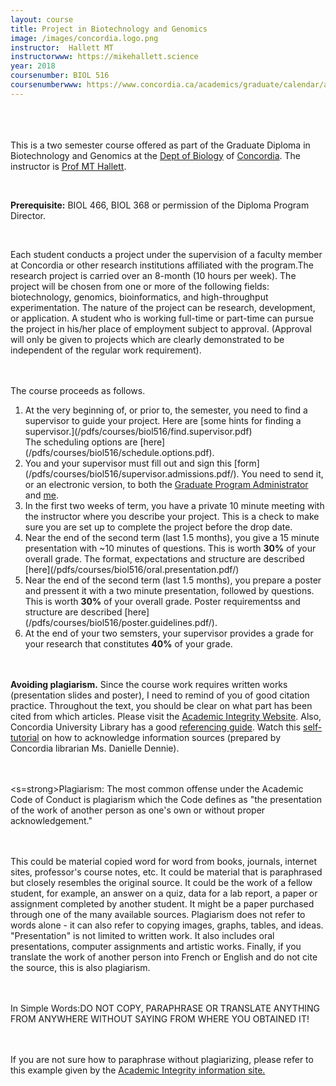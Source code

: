 ```yaml
---
layout: course
title: Project in Biotechnology and Genomics
image: /images/concordia.logo.png
instructor:  Hallett MT
instructorwww: https://mikehallett.science
year: 2018
coursenumber: BIOL 516
coursenumberwww: https://www.concordia.ca/academics/graduate/calendar/archives/winter-2017/fasc/biol.html
---
```


<br><br><br>
This is a two semester course offered as part of the Graduate Diploma in Biotechnology and Genomics  at the [Dept of Biology](https://www.concordia.ca/artsci/biology.html) of [Concordia](https://www.concordia.ca). The instructor is [Prof MT Hallett](https://mikehallett.science).

<br>

<strong>Prerequisite:</strong> BIOL	466,	BIOL	368	or	permission	of	the	Diploma	Program	Director.	

<br>

Each	student	conducts	a	project	under	the	supervision	of	a	faculty	member	at	Concordia	 or	other	research	institutions	affiliated	with	the	program.The	research	project	is	carried over	an	8-month	(10	hours	per	week).	The	project	 will	be	chosen	from	one	or	more	of	the	following	fields:	biotechnology,	genomics, bioinformatics,	and	 high-throughput	experimentation.	The	nature	of	the	project	can	be	research,	development,	or	 application.	A	student	who	is	working	full-time	or	part-time	can	pursue	the	project	in	his/her	place	of	 employment	subject	to	approval.	(Approval	will	only	be	given	to	projects	which	are	clearly	 demonstrated	to	be	independent	of	the	regular	work	requirement).	

<br><br>
The course proceeds as follows.
<br>


<ol> 
<li>At the very beginning of, or prior to, the semester, you need to find a supervisor to guide your project. Here are [some hints for finding a supervisor.](/pdfs/courses/biol516/find.supervisor.pdf)</li> The scheduling options are [here](/pdfs/courses/biol516/schedule.options.pdf).

<li>You and your supervisor must fill out and sign this [form](/pdfs/courses/biol516/supervisor.admissions.pdf/). You need to send it, or an electronic version, to both the <a href="mailto:biograd.fas@concordia.ca">Graduate Program Administrator</a> and <a href="mailto:michael.hallett@concordia.ca">me</a>.</li>

<li> In the first two weeks of term, you have a private 10 minute meeting with the instructor where you describe your project. This is a check to make sure you are set up to complete the project before the drop date. </li>

<li> Near the end of the second term (last 1.5 months), you give a 15 minute presentation with ~10 minutes of questions. This is worth <strong>30%</strong> of your overall grade. The format, expectations and structure are described [here](/pdfs/courses/biol516/oral.presentation.pdf/)</li>

<li> Near the end of the second term (last 1.5 months), you prepare a poster and pressent it with a two minute presentation, followed by questions. This is worth <strong>30%</strong> of your overall grade. Poster requirementss and structure are described [here](/pdfs/courses/biol516/poster.guidelines.pdf/).</li>

<li> At the end of your two semsters, your supervisor provides a grade for your research that constitutes <strong>40%</strong> of your grade.</li>

</ol>

<br><br>
<strong>Avoiding	plagiarism.</strong> Since	the	course	work	requires	written	works	(presentation	slides and poster),	I	need	to	remind	of	you	of	good	citation	practice.	Throughout	the	text,	you	should	be	clear	on	what	part	has	been	cited	from	which	articles.	Please	visit	the	[Academic	Integrity	Website](http://www.concordia.ca/students/academic-integrity.html).	
Also,	Concordia	University	Library	has	a	good	[referencing	guide](http://library.concordia.ca/research/subjects/biology/).	Watch this	[self-tutorial](http://library.concordia.ca/research/subjects/biology/plagiarism/plagiarism_video.htm)	on	how	to	acknowledge	information	sources	(prepared	by	Concordia	librarian	Ms.	Danielle	Dennie).

<br><br>
<s=strong>Plagiarism:	</strong>
The	most	common	offense	under	the	Academic	Code	of	Conduct	is	plagiarism	which	the	Code	defines	as	"the	presentation	of	the	work	of	another	person	as	one's own	or	without	proper	acknowledgement."

<br><br>
This	 could	 be	 material	 copied	 word	 for	 word	 from	 books,	 journals, internet	 sites,	 professor's	 course	notes,	etc.	It	could	be	material	that	is paraphrased	but	closely	resembles	the	original	source.	It	could	be	the	 work	 of	 a	 fellow	 student,	 for	 example,	 an	 answer	 on	 a	 quiz,	 data	 for	 a	 lab	 report,	 a	 paper	 or	 assignment	 completed	 by	 another	 student.	 It	might	 be	 a	 paper	 purchased	 through	 one	 of	 the many	available	sources.	Plagiarism	does	not	refer	to	words	alone	- it	can	also	refer	to	copying	images,	graphs,	 tables,	 and	 ideas.	 "Presentation"	 is	 not	 limited	 to	 written	 work.	 It	 also	 includes	 oral	 presentations,	computer	 assignments	 and	 artistic	 works. Finally,	 if	 you	 translate	 the	 work	 of	 another	 person	 into	 French	or	English	and	do	not	cite	the	source,	this	is	also	plagiarism.

<br><br>
In	Simple	Words:DO	NOT	COPY,	PARAPHRASE	OR	TRANSLATE	ANYTHING	FROM	ANYWHERE	WITHOUT	SAYING	FROM WHERE	YOU	OBTAINED	IT!

<br><br>
If	you	are	not	sure	how	to	paraphrase	without	plagiarizing,	please	refer	to	this	example	given	by	the	[Academic	 Integrity	 information	 site.](http://www.concordia.ca/students/academicintegrity/plagiarism.html)

